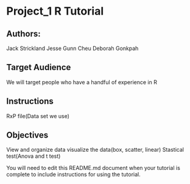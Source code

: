 # Project_1 R Tutorial

## Authors: 

Jack Strickland 
Jesse Gunn Cheu
Deborah Gonkpah

## Target Audience

We will target people who have a handful of experience in R

## Instructions

RxP file(Data set we use)

## Objectives
View and organize data
visualize the data(box, scatter, linear)
Stastical test(Anova and t test)


You will need to edit this README.md document when your tutorial is complete to include instructions for using the tutorial.
